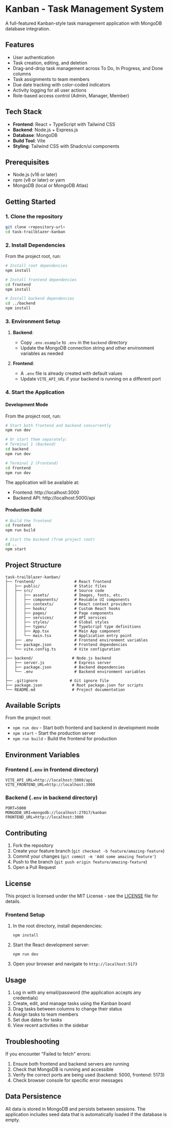 # Kanban - Task Management System

A full-featured Kanban-style task management application with MongoDB database integration.

## Features

- User authentication
- Task creation, editing, and deletion
- Drag-and-drop task management across To Do, In Progress, and Done columns
- Task assignments to team members
- Due date tracking with color-coded indicators
- Activity logging for all user actions
- Role-based access control (Admin, Manager, Member)

## Tech Stack

- **Frontend**: React + TypeScript with Tailwind CSS
- **Backend**: Node.js + Express.js
- **Database**: MongoDB
- **Build Tool**: Vite
- **Styling**: Tailwind CSS with Shadcn/ui components

## Prerequisites

- Node.js (v16 or later)
- npm (v8 or later) or yarn
- MongoDB (local or MongoDB Atlas)

## Getting Started

### 1. Clone the repository

```bash
git clone <repository-url>
cd task-trailblazer-kanban
```

### 2. Install Dependencies

From the project root, run:

```bash
# Install root dependencies
npm install

# Install frontend dependencies
cd frontend
npm install

# Install backend dependencies
cd ../backend
npm install
```

### 3. Environment Setup

1. **Backend**:
   - Copy `.env.example` to `.env` in the `backend` directory
   - Update the MongoDB connection string and other environment variables as needed

2. **Frontend**:
   - A `.env` file is already created with default values
   - Update `VITE_API_URL` if your backend is running on a different port

### 4. Start the Application

#### Development Mode

From the project root, run:

```bash
# Start both frontend and backend concurrently
npm run dev

# Or start them separately:
# Terminal 1 (Backend)
cd backend
npm run dev

# Terminal 2 (Frontend)
cd frontend
npm run dev
```

The application will be available at:
- Frontend: http://localhost:3000
- Backend API: http://localhost:5000/api

#### Production Build

```bash
# Build the frontend
cd frontend
npm run build

# Start the backend (from project root)
cd ..
npm start
```

## Project Structure

```
task-trailblazer-kanban/
├── frontend/                 # React frontend
│   ├── public/               # Static files
│   ├── src/                  # Source code
│   │   ├── assets/           # Images, fonts, etc.
│   │   ├── components/       # Reusable UI components
│   │   ├── contexts/         # React context providers
│   │   ├── hooks/            # Custom React hooks
│   │   ├── pages/            # Page components
│   │   ├── services/         # API services
│   │   ├── styles/           # Global styles
│   │   ├── types/            # TypeScript type definitions
│   │   ├── App.tsx           # Main App component
│   │   └── main.tsx          # Application entry point
│   ├── .env                  # Frontend environment variables
│   ├── package.json          # Frontend dependencies
│   └── vite.config.ts        # Vite configuration
│
├── backend/                 # Node.js backend
│   ├── server.js             # Express server
│   ├── package.json          # Backend dependencies
│   └── .env                  # Backend environment variables
│
├── .gitignore              # Git ignore file
├── package.json             # Root package.json for scripts
└── README.md                # Project documentation
```

## Available Scripts

From the project root:

- `npm run dev` - Start both frontend and backend in development mode
- `npm start` - Start the production server
- `npm run build` - Build the frontend for production

## Environment Variables

### Frontend (`.env` in frontend directory)

```
VITE_API_URL=http://localhost:5000/api
VITE_FRONTEND_URL=http://localhost:3000
```

### Backend (`.env` in backend directory)

```
PORT=5000
MONGODB_URI=mongodb://localhost:27017/kanban
FRONTEND_URL=http://localhost:3000
```

## Contributing

1. Fork the repository
2. Create your feature branch (`git checkout -b feature/amazing-feature`)
3. Commit your changes (`git commit -m 'Add some amazing feature'`)
4. Push to the branch (`git push origin feature/amazing-feature`)
5. Open a Pull Request

## License

This project is licensed under the MIT License - see the [LICENSE](LICENSE) file for details.

### Frontend Setup

1. In the root directory, install dependencies:
   ```
   npm install
   ```

2. Start the React development server:
   ```
   npm run dev
   ```

3. Open your browser and navigate to `http://localhost:5173`

## Usage

1. Log in with any email/password (the application accepts any credentials)
2. Create, edit, and manage tasks using the Kanban board
3. Drag tasks between columns to change their status
4. Assign tasks to team members
5. Set due dates for tasks
6. View recent activities in the sidebar

## Troubleshooting

If you encounter "Failed to fetch" errors:
1. Ensure both frontend and backend servers are running
2. Check that MongoDB is running and accessible
3. Verify the correct ports are being used (backend: 5000, frontend: 5173)
4. Check browser console for specific error messages

## Data Persistence

All data is stored in MongoDB and persists between sessions. The application includes seed data that is automatically loaded if the database is empty.

